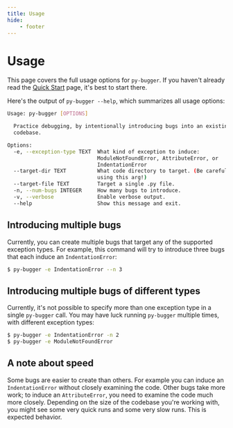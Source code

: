 ```yaml
---
title: Usage
hide:
    - footer
---
```


# Usage

This page covers the full usage options for `py-bugger`. If you haven't already read the [Quick Start](../quick_start/index.md) page, it's best to start there.

Here's the output of `py-bugger --help`, which summarizes all usage options:

```sh
Usage: py-bugger [OPTIONS]

  Practice debugging, by intentionally introducing bugs into an existing
  codebase.

Options:
  -e, --exception-type TEXT  What kind of exception to induce:
                             ModuleNotFoundError, AttributeError, or
                             IndentationError
  --target-dir TEXT          What code directory to target. (Be careful when
                             using this arg!)
  --target-file TEXT         Target a single .py file.
  -n, --num-bugs INTEGER     How many bugs to introduce.
  -v, --verbose              Enable verbose output.
  --help                     Show this message and exit.
```

## Introducing multiple bugs

Currently, you can create multiple bugs that target any of the supported exception types. For example, this command will try to introduce three bugs that each induce an `IndentationError`:

```sh
$ py-bugger -e IndentationError --n 3
```

## Introducing multiple bugs of different types

Currently, it's not possible to specify more than one exception type in a single `py-bugger` call. You may have luck running `py-bugger` multiple times, with different exception types:

```sh
$ py-bugger -e IndentationError -n 2
$ py-bugger -e ModuleNotFoundError
```

## A note about speed

Some bugs are easier to create than others. For example you can induce an `IndentationError` without closely examining the code. Other bugs take more work; to induce an `AttributeError`, you need to examine the code much more closely. Depending on the size of the codebase you're working with, you might see some very quick runs and some very slow runs. This is expected behavior.
